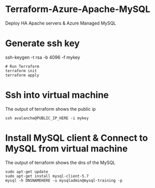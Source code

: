 # Terraform-Azure-Apache-MySQL
Deploy HA Apache servers &amp; Azure Managed MySQL



# Generate ssh key
ssh-keygen -t rsa -b 4096 -f mykey
```
# Run Terraform
terraform init
terraform apply
```

# Ssh into virtual machine
The output of terraform shows the public ip

```
ssh avalanche@PUBLIC_IP_HERE -i mykey
```

# Install MySQL client & Connect to MySQL from virtual machine
The output of terraform shows the dns of the MySQL

```
sudo apt-get update
sudo apt-get install mysql-client-5.7
mysql -h DNSNAMEHERE -u mysqladmin@mysql-training -p
```
